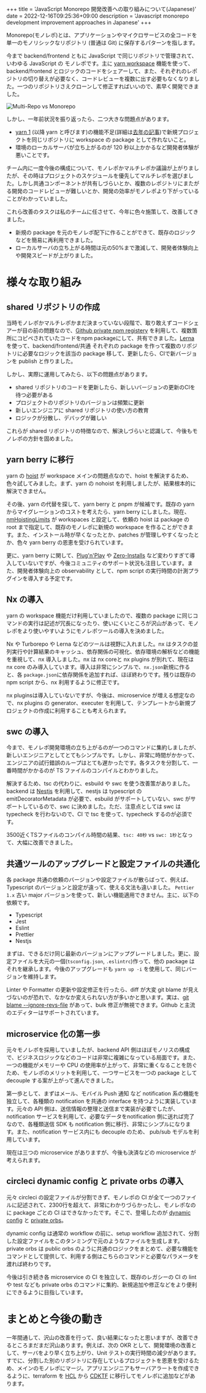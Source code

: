 +++
title = 'JavaScript Monorepo 開発改善への取り組みについて(Japanese)'
date = 2022-12-16T09:25:36+09:00
description = 'Javascript monorepo development improvement approaches in Japanese'
+++


Monorepo(モノレポ)とは、アプリケーションやマイクロサービスの全コードを単一のモノリシックなリポジトリ (普通は Git) に保存するパターンを指します。

今まで backend/frontend ともに JavaScript で同じリポジトリで管理されて、いわゆる JavaScript の モノレポです。主に [yarn workspace](https://classic.yarnpkg.com/en/docs/yarn-workflow) 機能を使って、backend/frontend とロジックのコードをシェアーして、また、それぞれのレポジトリの切り替えが必要なく、コードレビューを複数に出す必要もなくなりました。一つのリポジトリさえクローンして修正すればいいので、素早く開発できました。

![Multi-Repo vs Monorepo](https://storage.googleapis.com/zenn-user-upload/0b6954535479-20240604.png)

しかし、一年前状況を振り返ったら、二つ大きな問題点があります。

- [yarn 1](https://classic.yarnpkg.com/lang/en/) (以降 yarn と呼びます)の機能不足(詳細は[去年の記事](https://xingyahao.com/posts/npm-yarn-pnpm-ja/))で新規プロジェクトを同じリポジトリに workspace の package として作れないこと。
- 環境のローカルサーバが立ち上がるのが 120 秒以上かかるなど開発者体験が悪いことです。

チーム内に一度今後の構成について、モノレポかマルチレポか議論が上がりましたが、その時はプロジェクトのスケジュールを優先してマルチレポを選びました。しかし共通コンポーネントが共有しづらいとか、複数のレポジトリにまたがる開発のコードレビューが難しいとか、開発の効率がモノレポより下がっていることがわかっていました。

これら改善のタスクは私のチームに任させて、今年に色々施策して、改善してきました。

- 新規の package を元のモノレポ配下に作ることができて、既存のロジックなどを簡易に再利用できました。
- ローカルサーバの立ち上がる時間は元の50%まで激減して、開発者体験向上や開発スピードが上がりました。

# 様々な取り組み

## shared リポジトリの作成

当時モノレポかマルチレポかまだ決まっていない段階で、取り敢えずコードシェアーが目の前の問題なので、[Github private npm registery](https://docs.github.com/en/packages/working-with-a-github-packages-registry/working-with-the-npm-registry) を利用して、複数箇所にコピペされていたコードをnpm packageにして、共有できました。[Lerna](https://lerna.js.org/) を使って、backend/frontend/共通 それぞれの package を作って複数のリポジトリに必要なロジックを該当の package 移して、更新したら、CIで新バージョンを publish と作りました。

しかし、実際に運用してみたら、以下の問題点があります。

- shared リポジトリのコードを更新したら、新しいバージョンの更新のCIを待つ必要がある
- プロジェクトのリポジトリのバージョンは頻繁に更新
- 新しいエンジニアに shared リポジトリの使い方の教育
- ロジックが分散し、デバッグが難しい

これらが shared リポジトリの特徴なので、解決しづらいと認識して、今後もモノレポの方針を固めました。

## yarn berry に移行

yarn の [hoist](https://classic.yarnpkg.com/blog/2018/02/15/nohoist/) が workspace メインの問題点なので、hoist を解決するため、色々試してみました。まず、yarn の nohoist を利用しましたが、結果根本的に解決できません。

その後、yarn の代替を探して、yarn berry と pnpm が候補です。既存の yarn からマイグレーションのコストを考えたら、yarn berry にしました。現在、[nmHoistingLimits](https://yarnpkg.com/configuration/yarnrc#nmHoistingLimits) が workspaces と設定して、依頼の hoist は package の root まで指定して、既存のモノレポに新規の workspace を作ることができます。また、インストール時が早くなったとか、patches が管理しやすくなったとか、色々 yarn berry の恩恵を受けられています。

更に、yarn berry に関して、[Plug'n'Play](https://yarnpkg.com/features/pnp) や [Zero-Installs](https://yarnpkg.com/features/zero-installs) など変わりすぎて導入していないですが、今後コミュニティのサポート状況も注目しています。また、開発者体験向上の observability として、npm script の実行時間の計測プラグインを導入する予定です。

## Nx の導入

yarn の workspace 機能だけ利用していましたので、複数の package に同じコマンドの実行は記述が冗長になったり、使いにくいところが沢山があって、モノレポをより使いやすいようにモノレポツールの導入を決めました。

Nx や Turborepo や Lerna などのツールは視野に入れました。nx はタスクの並列実行や計算結果のキャッシュ、依存関係の可視化、依存環境の解析などの機能を重視して、nx 導入しました。nx は nx coreと nx plugins が別れて、現在は nx core のみ導入しています。導入は非常にシンプルで、`nx.json`新規に作ると、各 `package.json`に依存関係を追加すれば、ほぼ終わりです。残りは既存の npm script から、nx 利用するように修正です。

nx pluginsは導入していないですが、今後は、microservice が増える想定なので、nx plugins の generator、executer を利用して、テンプレートから新規プロジェクトの作成に利用することも考えられます。

## swc の導入

今まで、モノレポ開発環境の立ち上がるのが一つのコマンドに集約しましたが、新しいエンジニアとしてとてもシンプルです。しかし、非常に時間がかかって、エンジニアの試行錯誤のループはとても遅かったです。各タスクを分割して、一番時間がかかるのが TS ファイルのコンパイルとわかりました。

解決するため、tsc の代わりに、esbuild や swc を使う改善策がありました。backend は [Nestjs](https://nestjs.com/) を利用して、nestjs は typescript の emitDecoratorMetadata が必要で、esbuild がサポートしていない、swc がサポートしているので、swc に決めました。ただ、注意点としては swc は typecheck を行わないので、CI で tsc を使って、typecheck するのが必須です。

3500近くTSファイルのコンパイル時間の結果、`tsc: 40秒` vs `swc: 1秒`となって、大幅に改善できました。

## 共通ツールのアップグレードと設定ファイルの共通化

各 package 共通の依頼のバージョンや設定ファイルが散らばって、例えば、Typescript のバージョンと設定が違って、使える文法も違いました。 `Pettier 1.x` 古い major バージョンを使って、新しい機能適用できません。主に、以下の依頼です。

- Typescript
- Jest
- Eslint
- Prettier
- Nestjs

まずは、できるだけ同じ最新のバージョンにアップグレードしました。更に、設定ファイルを大元の一個(`tsconfig.json`, `.eslintrc`)作って、他の package はそれを継承します。今後のアップグレードも `yarn up -i` を使用して、同じバージョンを維持します。

Linter や Formatter の更新や設定修正を行ったら、diff が大変 git blame が見えづないのが恐れで、なかなか変えられない方が多いかと思います。実は、[git blame --ignore-revs-file](https://git-scm.com/docs/git-blame#Documentation/git-blame.txt---ignore-revs-fileltfilegt) があって、bulk 修正が無視できます。Github と主流のエディターはサポートされています。

## microservice 化の第一歩

元々モノレポを採用していましたが、backend API 側はほぼモノリスの構成で、ビジネスロジックなどのコードは非常に複雑になっている局面です。また、一つの機能がメモリーや CPU の使用率が上がって、非常に重くなることを防ぐため、モノレポのメリットを利用して、一つサービスを一つの package として decouple する案が上がって進んできました。

第一歩として、まずはメール、モバイル Push 通知 など notification 系の機能を独立して、各種類の notification を共通の interface を持つように実装しています。元々の API 側は、送信情報の整理と送信まで実装が必要でしたが、notification サービスを利用して、必要なデータをnotification 側に送れば完了なので、各種類送信 SDK も notification 側に移行、非常にシンプルになります。また、notification サービス内にも decouple のため、 pub/sub モデルを利用しています。

現在は三つの microservice がありますが、今後も決済などの microservice が考えられます。

## circleci dynamic config と private orbs の導入

元々 circleci の設定ファイルが分割できず、モノレポの CI が全て一つのファイルに記述されて、2300行を超えて、非常にわかりづらかったし、モノレポなのに package ごとの CI はできなかったです。そこで、登場したのが [dynamic config](https://circleci.com/docs/dynamic-config/) と [private orbs](https://circleci.com/blog/building-private-orbs/)。

dynamic config は通常の workflow の前に、setup workflow 追加されて、分割した設定ファイルをこのタンミングで元のようなファイルを生成します。private orbs は public orbs のように共通のロジックをまとめて、必要な機能をコマンドとして提供して、利用する側はこちらのコマンドと必要なパラメータを渡れば終わりです。

今後は引き続き各 microservice の CI を独立して、既存のレガシーの CI の lint や test なども private orbs のコマンドに集約、新規追加や修正などをより便利にできるように目指しています。

# まとめと今後の動き

一年間通して、沢山の改善を行って、良い結果になったと思いますが、改善できるところまだまだ沢山あります。例えば、次の OKR として、開発環境の改善として、サーバをより早く立ち上がり、Unit テストの実行時間の減少があります。すでに、分割した別のリポジトリに存在しているプロジェクトを恩恵を受けるため、メインのモノレポにマージ。アプリエンジニアもサーバアラートを作成できるように、terraform を [HCL](https://github.com/hashicorp/hcl) から [CDKTF](https://github.com/hashicorp/terraform-cdk) に移行してモノレポに追加などがあります。

